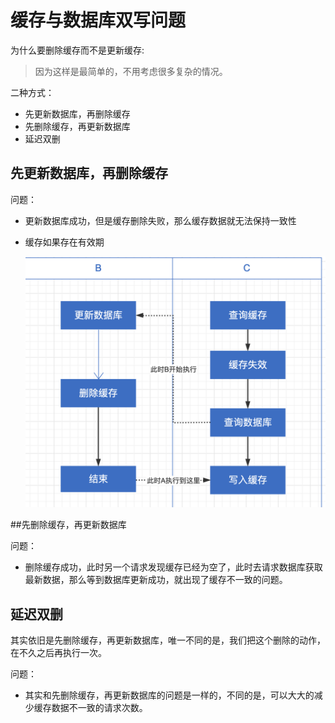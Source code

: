 # 缓存与数据库双写问题

为什么要删除缓存而不是更新缓存:

>因为这样是最简单的，不用考虑很多复杂的情况。

二种方式：

- 先更新数据库，再删除缓存
- 先删除缓存，再更新数据库
- 延迟双删

## 先更新数据库，再删除缓存

问题：

- 更新数据库成功，但是缓存删除失败，那么缓存数据就无法保持一致性

- 缓存如果存在有效期

  ![image-20210824121129236](%E7%BC%93%E5%AD%98%E4%B8%8E%E6%95%B0%E6%8D%AE%E5%BA%93%E5%8F%8C%E5%86%99%E9%97%AE%E9%A2%98/image-20210824121129236.png)

##先删除缓存，再更新数据库

问题：

- 删除缓存成功，此时另一个请求发现缓存已经为空了，此时去请求数据库获取最新数据，那么等到数据库更新成功，就出现了缓存不一致的问题。

## 延迟双删

其实依旧是先删除缓存，再更新数据库，唯一不同的是，我们把这个删除的动作，在不久之后再执行一次。

问题：

- 其实和先删除缓存，再更新数据库的问题是一样的，不同的是，可以大大的减少缓存数据不一致的请求次数。